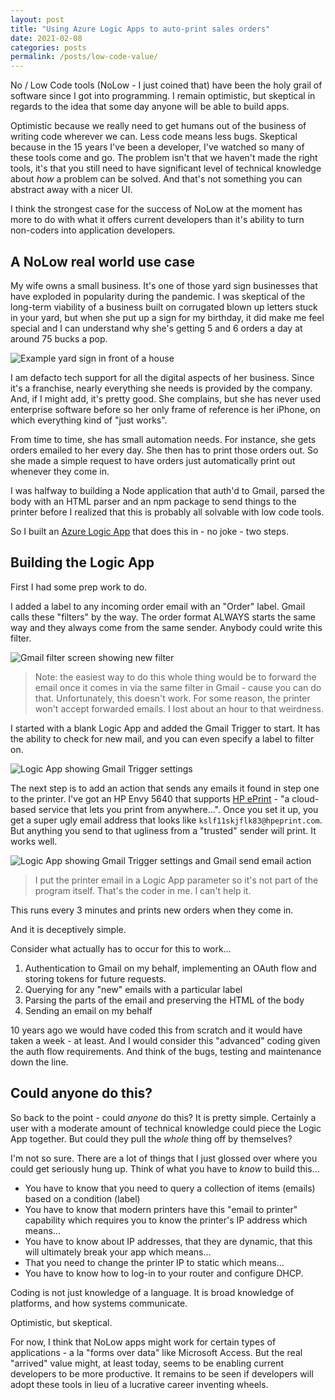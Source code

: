 ```yaml
---
layout: post
title: "Using Azure Logic Apps to auto-print sales orders"
date: 2021-02-08
categories: posts
permalink: /posts/low-code-value/
---
```


No / Low Code tools (NoLow - I just coined that) have been the holy grail of software since I got into programming. I remain optimistic, but skeptical in regards to the idea that some day anyone will be able to build apps. 

Optimistic because we really need to get humans out of the business of writing code wherever we can. Less code means less bugs. Skeptical because in the 15 years I've been a developer, I've watched so many of these tools come and go. The problem isn't that we haven't made the right tools, it's that you still need to have significant level of technical knowledge about _how_ a problem can be solved. And that's not something you can abstract away with a nicer UI.

I think the strongest case for the success of NoLow at the moment has more to do with what it offers current developers than it's ability to turn non-coders into application developers. 

## A NoLow real world use case

My wife owns a small business. It's one of those yard sign businesses that have exploded in popularity during the pandemic. I was skeptical of the long-term viability of a business built on corrugated blown up letters stuck in your yard, but when she put up a sign for my birthday, it did make me feel special and I can understand why she's getting 5 and 6 orders a day at around 75 bucks a pop.

![Example yard sign in front of a house](/assets/low-code-value/yard-sign.JPEG)

I am defacto tech support for all the digital aspects of her business. Since it's a franchise, nearly everything she needs is provided by the company. And, if I might add, it's pretty good. She complains, but she has never used enterprise software before so her only frame of reference is her iPhone, on which everything kind of "just works".

From time to time, she has small automation needs. For instance, she gets orders emailed to her every day. She then has to print those orders out. So she made a simple request to have orders just automatically print out whenever they come in. 

I was halfway to building a Node application that auth'd to Gmail, parsed the body with an HTML parser and an npm package to send things to the printer before I realized that this is probably all solvable with low code tools. 

So I built an [Azure Logic App](https://docs.microsoft.com/azure/logic-apps/quickstart-create-first-logic-app-workflow?WT.mc_id=devcloud-15662-buhollan) that does this in - no joke - two steps. 

## Building the Logic App

First I had some prep work to do.  

I added a label to any incoming order email with an "Order" label. Gmail calls these "filters" by the way. The order format ALWAYS starts the same way and they always come from the same sender. Anybody could write this filter. 

![Gmail filter screen showing new filter](/assets/low-code-value/email-filter.jpg)


> Note: the easiest way to do this whole thing would be to forward the email once it comes in via the same filter in Gmail - cause you can do that. Unfortunately, this doesn't work. For some reason, the printer won't accept forwarded emails. I lost about an hour to that weirdness.

I started with a blank Logic App and added the Gmail Trigger to start. It has the ability to check for new mail, and you can even specify a label to filter on. 

![Logic App showing Gmail Trigger settings](/assets/low-code-value/gmail-trigger.jpg)


The next step is to add an action that sends any emails it found in step one to the printer. I've got an HP Envy 5640 that supports [HP ePrint](https://support.hp.com/us-en/document/c03721293) - "a cloud-based service that lets you print from anywhere...". Once you set it up, you get a super ugly email address that looks like `kslf11skjflk83@hpeprint.com`. But anything you send to that ugliness from a "trusted" sender will print. It works well.

![Logic App showing Gmail Trigger settings and Gmail send email action](/assets/low-code-value/full-logic-app.jpg)

> I put the printer email in a Logic App parameter so it's not part of the program itself. That's the coder in me. I can't help it.

This runs every 3 minutes and prints new orders when they come in.

And it is deceptively simple.

Consider what actually has to occur for this to work...

1. Authentication to Gmail on my behalf, implementing an OAuth flow and storing tokens for future requests.
1. Querying for any "new" emails with a particular label
1. Parsing the parts of the email and preserving the HTML of the body
1. Sending an email on my behalf

10 years ago we would have coded this from scratch and it would have taken a week - at least. And I would consider this "advanced" coding given the auth flow requirements. And think of the bugs, testing and maintenance down the line. 

## Could anyone do this?

So back to the point - could _anyone_ do this? It is pretty simple. Certainly a user with a moderate amount of technical knowledge could piece the Logic App together. But could they pull the _whole_ thing off by themselves?

I'm not so sure. There are a lot of things that I just glossed over where you could get seriously hung up. Think of what you have to _know_ to build this...

* You have to know that you need to query a collection of items (emails) based on a condition (label)
* You have to know that modern printers have this "email to printer" capability which requires you to know the printer's IP address which means...
* You have to know about IP addresses, that they are dynamic, that this will ultimately break your app which means...
* That you need to change the printer IP to static which means...
* You have to know how to log-in to your router and configure DHCP.

Coding is not just knowledge of a language. It is broad knowledge of platforms, and how systems communicate. 

Optimistic, but skeptical. 

For now, I think that NoLow apps might work for certain types of applications - a la "forms over data" like Microsoft Access. But the real "arrived" value might, at least today, seems to be enabling current developers to be more productive. It remains to be seen if developers will adopt these tools in lieu of a lucrative career inventing wheels.

